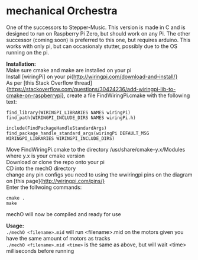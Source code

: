 # mechanical Orchestra

One of the successors to Stepper-Music. This version is made in C and is designed to run on Raspberry Pi Zero, but should work on any Pi. The other successor (coming soon) is preferred to this one, but requires arduino. This works with only pi, but can occasionaly stutter, possibly due to the OS running on the pi.

**Installation:**  
Make sure cmake and make are installed on your pi  
Install [wiringPi] on your pi{http://wiringpi.com/download-and-install/}  
As per [this Stack Overflow thread]{https://stackoverflow.com/questions/30424236/add-wiringpi-lib-to-cmake-on-raspberrypi}, create a file FindWiringPi.cmake with the following text:  
```
find_library(WIRINGPI_LIBRARIES NAMES wiringPi)
find_path(WIRINGPI_INCLUDE_DIRS NAMES wiringPi.h)

include(FindPackageHandleStandardArgs)
find_package_handle_standard_args(wiringPi DEFAULT_MSG WIRINGPI_LIBRARIES WIRINGPI_INCLUDE_DIRS)
```  
Move FindWiringPi.cmake to the directory /usr/share/cmake-y.x/Modules where y.x is your cmake version  
Download or clone the repo onto your pi  
CD into the mechO directory  
change any pin configs you need to using the wwiringpi pins on the diagram on [this page]{http://wiringpi.com/pins/}  
Enter the follwoing commands:  
```
cmake .
make
```
mechO will now be compiled and ready for use  

**Usage:**  
`./mechO <filename>.mid` will run \<filename\>.mid on the motors given you have the same amount of motors as tracks  
`./mechO <filename>.mid <time>` is the same as above, but will wait \<time\> milliseconds before running
